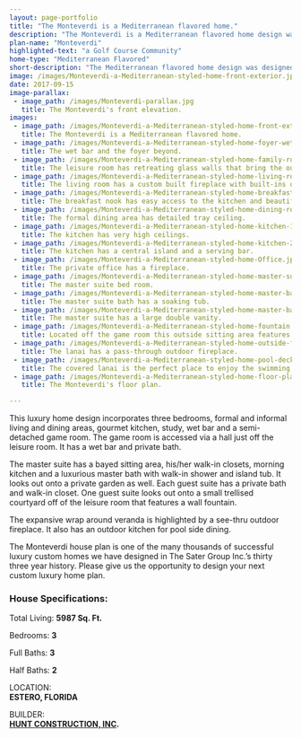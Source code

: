 ```yaml
---
layout: page-portfolio
title: "The Monteverdi is a Mediterranean flavored home."
description: "The Monteverdi is a Mediterranean flavored home design was designed for a luxury golf course community."
plan-name: "Monteverdi"
highlighted-text: "a Golf Course Community"
home-type: "Mediterranean Flavored"
short-description: "The Mediterranean flavored home design was designed for a luxury golf course community that required a Mediterranean style for all homes built within. This one level, luxury house plan features a terraced entry with a decorative fountain. The exterior has broad, hipped overhangs with bracketed eaves, tear cotta tiled roofs, stuccoed walls and cast stone accents."
image: /images/Monteverdi-a-Mediterranean-styled-home-front-exterior.jpg
date: 2017-09-15
image-parallax:
 - image_path: /images/Monteverdi-parallax.jpg
   title: The Monteverdi's front elevation.
images:
 - image_path: /images/Monteverdi-a-Mediterranean-styled-home-front-exterior.jpg
   title: The Monteverdi is a Mediterranean flavored home.
 - image_path: /images/Monteverdi-a-Mediterranean-styled-home-foyer-wet-bar.jpg
   title: The wet bar and the foyer beyond.
 - image_path: /images/Monteverdi-a-Mediterranean-styled-home-family-room-1.jpg
   title: The leisure room has retreating glass walls that bring the outdoors inside.
 - image_path: /images/Monteverdi-a-Mediterranean-styled-home-living-room.jpg
   title: The living room has a custom built fireplace with built-ins on either side.
 - image_path: /images/Monteverdi-a-Mediterranean-styled-home-breakfast-nook.jpg
   title: The breakfast nook has easy access to the kitchen and beautiful views of the lanai.
 - image_path: /images/Monteverdi-a-Mediterranean-styled-home-dining-room.jpg
   title: The formal dining area has detailed tray ceiling.
 - image_path: /images/Monteverdi-a-Mediterranean-styled-home-kitchen-1.jpg
   title: The kitchen has very high ceilings.
 - image_path: /images/Monteverdi-a-Mediterranean-styled-home-kitchen-2.jpg
   title: The kitchen has a central island and a serving bar.
 - image_path: /images/Monteverdi-a-Mediterranean-styled-home-Office.jpg
   title: The private office has a fireplace.
 - image_path: /images/Monteverdi-a-Mediterranean-styled-home-master-suite-bedroom.jpg
   title: The master suite bed room.
 - image_path: /images/Monteverdi-a-Mediterranean-styled-home-master-bath-tub.jpg
   title: The master suite bath has a soaking tub.
 - image_path: /images/Monteverdi-a-Mediterranean-styled-home-master-bath.jpg
   title: The master suite has a large double vanity.
 - image_path: /images/Monteverdi-a-Mediterranean-styled-home-fountain.jpg
   title: Located off the game room this outside sitting area features a custom fountain.
 - image_path: /images/Monteverdi-a-Mediterranean-styled-home-outside-fireplace.jpg
   title: The lanai has a pass-through outdoor fireplace.
 - image_path: /images/Monteverdi-a-Mediterranean-styled-home-pool-deck.jpg
   title: The covered lanai is the perfect place to enjoy the swimming pool.
 - image_path: /images/Monteverdi-a-Mediterranean-styled-home-floor-plan.jpg
   title: The Monteverdi's floor plan.

---
```


This luxury home design incorporates three bedrooms, formal and informal living and dining areas, gourmet kitchen, study, wet bar and a semi-detached game room. The game room is accessed via a hall just off the leisure room. It has a wet bar and private bath.

The master suite has a bayed sitting area, his/her walk-in closets, morning kitchen and a luxurious master bath with walk-in shower and island tub. It looks out onto a private garden as well. Each guest suite has a private bath and walk-in closet. One guest suite looks out onto a small trellised courtyard off of the leisure room that features a wall fountain.

The expansive wrap around veranda is highlighted by a see-thru outdoor fireplace. It also has an outdoor kitchen for pool side dining.

The Monteverdi house plan is one of the many thousands of successful luxury custom homes we have designed in The Sater Group Inc.’s thirty three year history. Please give us the opportunity to design your next custom luxury home plan.

### House Specifications:
Total Living: **5987 Sq. Ft.**

Bedrooms: **3**

Full Baths: **3**

Half Baths: **2**


LOCATION:<br>
**ESTERO, FLORIDA**


BUILDER:<br>
**[HUNT CONSTRUCTION, INC](http://www.huntconstruction.com/ "Hunt Construction Custom Home and Commercial Developer").**

